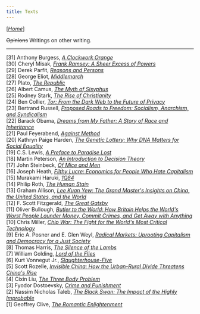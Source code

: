 ```yaml
---
title: Texts
---
```


\[*[Home](/)*\]

~~Opinions~~ Writings on other writing.  

---

[31] Anthony Burgess, [*A Clockwork Orange*](/clockwork-orange)  
[30] Cheryl Misak, *[Frank Ramsey: A Sheer Excess of Powers](/misak-ramsey)*  
[29] Derek Parfit, *[Reasons and Persons](/reasons-and-persons)*   
[28] George Eliot, *[Middlemarch](/middlemarch)*   
[27] Plato, *[The Republic](/plato-republic)*   
[26] Albert Camus, *[The Myth of Sisyphus](/myth-of-sisyphus)*  
[25] Rodney Stark, *[The Rise of Christianity](/stark-christianity)*  
[24] Ben Collier, *[Tor: From the Dark Web to the Future of Privacy](/collier-tor)*   
[23] Bertrand Russell, *[Proposed Roads to Freedom: Socialism, Anarchism, and Syndicalism](/proposed-roads-to-freedom)*   
[22] Barack Obama, *[Dreams from My Father: A Story of Race and Inheritance](/dreams-from-my-father)*  
[21] Paul Feyerabend, *[Against Method](/against-method)*  
[20] Kathryn Paige Harden, *[The Genetic Lottery: Why DNA Matters for Social Equality](/genetic-lottery)*  
[19] C.S. Lewis, *[A Preface to Paradise Lost](/preface-to-paradise-lost)*  
[18] Martin Peterson, *[An Introduction to Decision Theory](/peterson-dt)*  
[17] John Steinbeck, *[Of Mice and Men](/of-mice-and-men)*   
[16] Joseph Heath, *[Filthy Lucre: Economics for People Who Hate Capitalism](/filthy-lucre)*  
[15] Murakami Haruki, *[1Q84](/1q84)*  
[14] Philip Roth, *[The Human Stain](/human-stain)*  
[13] Graham Allison, *[Lee Kuan Yew: The Grand Master's Insights on China, the United States, and the World](/allison-lky)*  
[12] F. Scott Fitzgerald, *[The Great Gatsby](/great-gatsby)*  
[11] Oliver Bullough, *[Butler to the World: How Britain Helps the World's Worst People Launder Money, Commit Crimes, and Get Away with Anything](/butler-to-the-world)*    
[10] Chris Miller, *[Chip War: The Fight for the World's Most Critical Technology](/chip-war)*   
[9] Eric A. Posner and E. Glen Weyl, *[Radical Markets: Uprooting Capitalism and Democracy for a Just Society](/radical-markets)*  
[8] Thomas Harris, *[The Silence of the Lambs](/silence-of-the-lambs)*   
[7] William Golding, *[Lord of the Flies](/lord-of-the-flies)*  
[6] Kurt Vonnegut Jr., *[Slaughterhouse-Five](/slaughterhouse-five)*  
[5] Scott Rozelle, *[Invisible China: How the Urban-Rural Divide Threatens China's Rise](/invisible-china)*  
[4] Cixin Liu, *[The Three Body Problem](/three-body-problem)*  
[3] Fyodor Dostoevsky, *[Crime and Punishment](/crime-and-punishment)*  
[2] Nassim Nicholas Taleb, *[The Black Swan: The Impact of the Highly Improbable](/black-swan)*   
[1] Geoffrey Clive, *[The Romantic Enlightenment](/romantic-enlightenment)*

